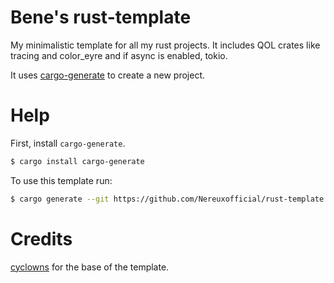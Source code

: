 # Bene's rust-template
My minimalistic template for all my rust projects. It includes QOL crates like tracing and color_eyre and if async is enabled, tokio.

It uses [cargo-generate](https://github.com/cargo-generate/cargo-generate) to create a new project.

# Help

First, install `cargo-generate`.
```bash
$ cargo install cargo-generate
```

To use this template run:
```bash
$ cargo generate --git https://github.com/Nereuxofficial/rust-template
```

# Credits
[cyclowns](https://github.com/cyclowns) for the base of the template.

